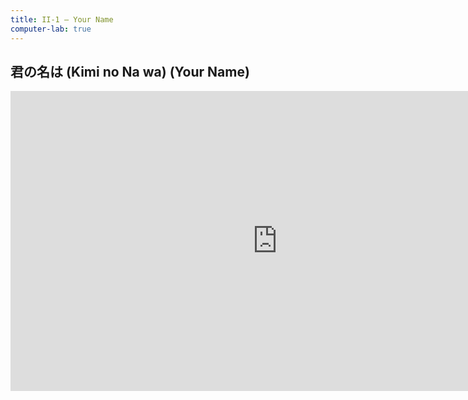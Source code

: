 ```yaml
---
title: II-1 — Your Name
computer-lab: true
---
```


##  君の名は (Kimi no Na wa) (Your Name)

<iframe width="854" height="480" src="https://www.youtube.com/embed/s0wTdCQoc2k" frameborder="0" allowfullscreen></iframe>
